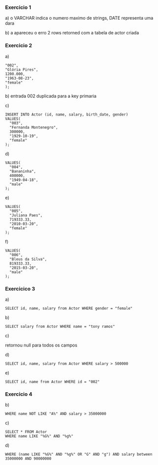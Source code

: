### Exercicio 1

a) o VARCHAR indica o numero maximo de strings, DATE representa uma dara 

b) a apareceu o erro 2 rows retorned com a tabela de actor criada



### Exercicio 2

a)

  ```VALUES(
  "002", 
  "Glória Pires",
  1200.000,
  "1963-08-23", 
  "female"
);
  ```

b) entrada 002 duplicada para a key primaria

c)

````
INSERT INTO Actor (id, name, salary, birth_date, gender)
VALUES(
  "003", 
  "Fernanda Montenegro",
  300000,
  "1929-10-19", 
  "female"
);
````



d)

```` INSERT INTO Actor (id, name, salary, birth_date, gender)
VALUES(
  "004",
  "Bananinha",
  400000,
  "1949-04-18", 
  "male"
);
````



e)

````INSERT INTO Actor (id, name, salary, birth_date, gender)
VALUES(
  "005", 
  "Juliana Paes",
  719333.33,
  "2010-03-20", 
  "female"
);
````



f)

```` INSERT INTO Actor (id, name, salary, birth_date, gender)
VALUES(
  "006", 
  "Bleus da Silva",
  819333.33,
  "2015-03-20", 
  "male"
);
````



### Exercicico 3

a)

```` SELECT id, name, salary from Actor WHERE gender = "female"
SELECT id, name, salary from Actor WHERE gender = "female"
````

b)

````
SELECT salary from Actor WHERE name = "tony ramos"
````

c)

retornou null para todos os campos



d)

````
SELECT id, name, salary from Actor WHERE salary > 500000
````

e)

```` SELECT id from Actor WHERE id = "002"
SELECT id, name from Actor WHERE id = "002"
````



### Exercicio 4

b)

````WHERE name NOT LIKE "A%" AND salary > 35000000
WHERE name NOT LIKE "A%" AND salary > 35000000
````

c)

````
SELECT * FROM Actor
WHERE name LIKE "%G%" AND "%g%" 
````

d)

````
WHERE (name LIKE "%G%" AND "%g%" OR "G" AND "g") AND salary between 35000000 AND 90000000
````




